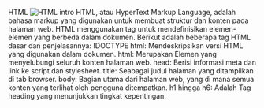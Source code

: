 HTML
![HTML intro](https://github.com/IanSevillano/try/assets/168709776/0c1d27f1-f34c-4464-863f-e5a4b17cd145)
HTML, atau HyperText Markup Language, adalah bahasa markup yang digunakan untuk membuat struktur dan konten pada halaman web. HTML menggunakan tag untuk mendefinisikan elemen-elemen yang berbeda dalam dokumen. Berikut adalah beberapa tag HTML dasar dan penjelasannya:
!DOCTYPE html: Mendeskripsikan versi HTML yang digunakan dalam dokumen.
html: Merupakan Elemen yang menyelubungi seluruh konten halaman web.
head: Berisi informasi meta dan link ke script dan stylesheet.
title: Seabagai judul halaman yang ditampilkan di tab browser.
body: Bagian utama dari halaman web, yang di mana semua konten yang terlihat oleh pengguna ditempatkan.
h1 hingga h6: Adalah Tag heading yang menunjukkan tingkat kepentingan.
